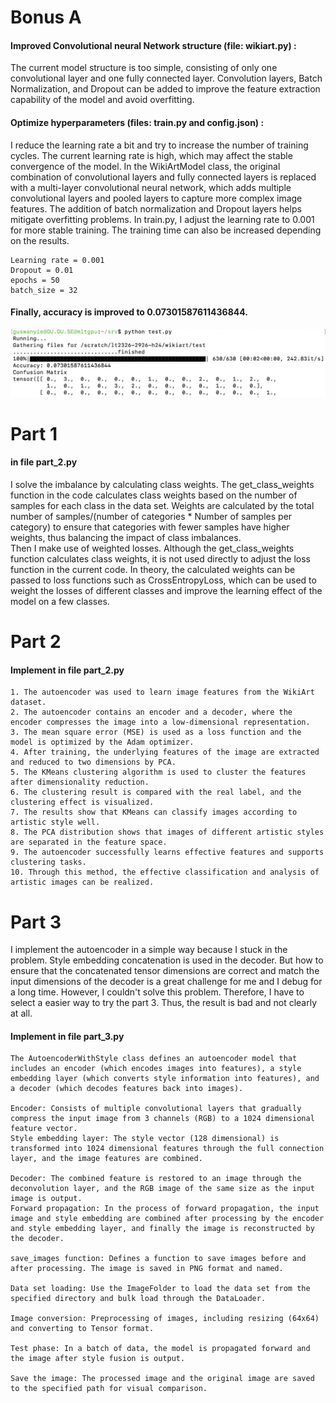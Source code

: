 # Bonus A
#### Improved Convolutional neural Network structure (file: wikiart.py) :   
The current model structure is too simple, consisting of only one convolutional layer and one fully connected layer. Convolution layers, Batch Normalization, and Dropout can be added to improve the feature extraction capability of the model and avoid overfitting.  
#### Optimize hyperparameters (files: train.py and config.json) :   
I reduce the learning rate a bit and try to increase the number of training cycles. The current learning rate is high, which may affect the stable convergence of the model. In the WikiArtModel class, the original combination of convolutional layers and fully connected layers is replaced with a multi-layer convolutional neural network, which adds multiple convolutional layers and pooled layers to capture more complex image features. The addition of batch normalization and Dropout layers helps mitigate overfitting problems. In train.py, I adjust the learning rate to 0.001 for more stable training. The training time can also be increased depending on the results.

```
Learning rate = 0.001
Dropout = 0.01
epochs = 50 
batch_size = 32
```

#### Finally, accuracy is improved to 0.07301587611436844.  
  


![](https://github.com/Braveoneone/lt2326-h24-wa_modeling/blob/main/007.png)

# Part 1
#### in file part_2.py
I solve the imbalance by calculating class weights. The get_class_weights function in the code calculates class weights based on the number of samples for each class in the data set. Weights are calculated by the total number of samples/(number of categories * Number of samples per category) to ensure that categories with fewer samples have higher weights, thus balancing the impact of class imbalances.  
Then I make use of weighted losses. Although the get_class_weights function calculates class weights, it is not used directly to adjust the loss function in the current code. In theory, the calculated weights can be passed to loss functions such as CrossEntropyLoss, which can be used to weight the losses of different classes and improve the learning effect of the model on a few classes.

# Part 2
#### Implement in file part_2.py
```
1. The autoencoder was used to learn image features from the WikiArt dataset.
2. The autoencoder contains an encoder and a decoder, where the encoder compresses the image into a low-dimensional representation.
3. The mean square error (MSE) is used as a loss function and the model is optimized by the Adam optimizer.
4. After training, the underlying features of the image are extracted and reduced to two dimensions by PCA.
5. The KMeans clustering algorithm is used to cluster the features after dimensionality reduction.
6. The clustering result is compared with the real label, and the clustering effect is visualized.
7. The results show that KMeans can classify images according to artistic style well.
8. The PCA distribution shows that images of different artistic styles are separated in the feature space.
9. The autoencoder successfully learns effective features and supports clustering tasks.
10. Through this method, the effective classification and analysis of artistic images can be realized.
```

# Part 3
I implement the autoencoder in a simple way because I stuck in the problem. Style embedding concatenation is used in the decoder. But how to ensure that the concatenated tensor dimensions are correct and match the input dimensions of the decoder is a great challenge for me and I debug for a long time. However, I couldn't solve this problem. Therefore, I have to select a easier way to try the part 3. Thus, the result is bad and not clearly at all.

#### Implement in file part_3.py
```
The AutoencoderWithStyle class defines an autoencoder model that includes an encoder (which encodes images into features), a style embedding layer (which converts style information into features), and a decoder (which decodes features back into images).

Encoder: Consists of multiple convolutional layers that gradually compress the input image from 3 channels (RGB) to a 1024 dimensional feature vector.
Style embedding layer: The style vector (128 dimensional) is transformed into 1024 dimensional features through the full connection layer, and the image features are combined.

Decoder: The combined feature is restored to an image through the deconvolution layer, and the RGB image of the same size as the input image is output.
Forward propagation: In the process of forward propagation, the input image and style embedding are combined after processing by the encoder and style embedding layer, and finally the image is reconstructed by the decoder.

save_images function: Defines a function to save images before and after processing. The image is saved in PNG format and named.

Data set loading: Use the ImageFolder to load the data set from the specified directory and bulk load through the DataLoader.

Image conversion: Preprocessing of images, including resizing (64x64) and converting to Tensor format.

Test phase: In a batch of data, the model is propagated forward and the image after style fusion is output.

Save the image: The processed image and the original image are saved to the specified path for visual comparison.


